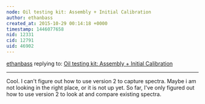 ```yaml
---
node: Oil testing kit: Assembly + Initial Calibration
author: ethanbass
created_at: 2015-10-29 00:14:18 +0000
timestamp: 1446077658
nid: 12331
cid: 12791
uid: 46902
---
```




[ethanbass](../profile/ethanbass) replying to: [Oil testing kit: Assembly + Initial Calibration](../notes/ethanbass/10-23-2015/oil-testing-kit-assembly-initial-calibration)

----
Cool. I can't figure out how to use version 2 to capture spectra. Maybe i am not looking in the right place, or it is not up yet. So far, I've only figured out how to use version 2 to look at and compare existing spectra.